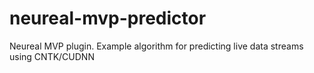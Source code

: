 # neureal-mvp-predictor
Neureal MVP plugin. Example algorithm for predicting live data streams using CNTK/CUDNN
